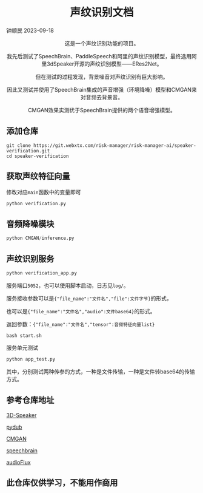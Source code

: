 # <div align="center">声纹识别文档</div>
钟顺民 2023-09-18

<div align="center">
这是一个声纹识别功能的项目。

我先后测试了SpeechBrain、PaddleSpeech和阿里的声纹识别模型，最终选用阿里3dSpeaker开源的声纹识别模型——ERes2Net。

但在测试的过程发现，背景噪音对声纹识别有巨大影响。

因此又测试并使用了SpeechBrain集成的声音增强（环境降噪）模型和CMGAN来对音频去背景音。

CMGAN效果实测优于SpeechBrain提供的两个语音增强模型。
</div>

## 添加仓库

```
git clone https://git.webxtx.com/risk-manager/risk-manager-ai/speaker-verification.git
cd speaker-verification
```

## 获取声纹特征向量
修改对应`main`函数中的变量即可
```python
python verification.py
```

## 音频降噪模块
```python
python CMGAN/inference.py
```

## 声纹识别服务
```python
python verification_app.py
```
服务端口`5052`，也可以使用脚本启动，日志见`log/`。

服务接收参数可以是`{"file_name":"文件名","file":文件字节}`的形式，

也可以是`{"file_name":"文件名","audio":文件base64}`的形式。

返回参数：`{"file_name":"文件名","tensor":音频特征向量list}`
```shell
bash start.sh
```
服务单元测试
```python
python app_test.py
```
其中，分别测试两种传参的方式，一种是文件传输，一种是文件转base64的传输方式。

## 参考仓库地址
[3D-Speaker](https://github.com/alibaba-damo-academy/3D-Speaker)

[pydub](https://github.com/jiaaro/pydub)

[CMGAN](https://github.com/ruizhecao96/CMGAN)

[speechbrain](https://github.com/speechbrain/speechbrain)

[audioFlux](https://github.com/libAudioFlux/audioFlux)

## 此仓库仅供学习，不能用作商用
